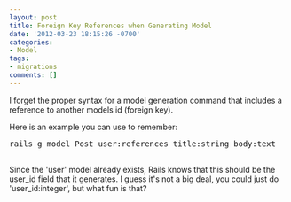 ```yaml
---
layout: post
title: Foreign Key References when Generating Model
date: '2012-03-23 18:15:26 -0700'
categories:
- Model
tags:
- migrations
comments: []
---
```

<p>I forget the proper syntax for a model generation command that includes a reference to another models id (foreign key).</p>
<p>Here is an example you can use to remember:</p>
<pre class="brush:shell">
rails g model Post user:references title:string body:text<br />
</pre></p>
<p>Since the 'user' model already exists, Rails knows that this should be the user_id field that it generates. I guess it's not a big deal, you could just do 'user_id:integer', but what fun is that?</p>
